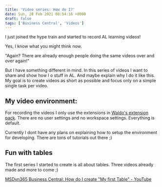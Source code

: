 ```yaml
---
title: 'Video series: How do I?'
date: Sun, 28 Feb 2021 08:54:16 +0000
draft: false
tags: ['Business Central', 'Videos']
---
```


I just joined the hype train and started to record AL learning videos!

Yes, I know what you might think now.

"Again? There are already enough people doing the same videos over and over again!"

But I have something different in mind. In this series of videos I want to share and show how I o stuff in AL. And maybe explain why I do it like this. My goal is to create videos as short as possible and focus only on a simple single task per video.

My video environment:
---------------------

For recording the videos I only use the extensions in [Waldo's extension pack](https://marketplace.visualstudio.com/items?itemName=waldo.al-extension-pack). There are no user settings and no workspace settings. Everything is default.

Currently I dont have any plans on explaining how to setup the environment for developing. There are tons of tutorials out there ;)

Fun with tables
---------------

The first series I started to create is all about tables. Three videos already made and more to come ;)

[MSDyn365 Business Central: How do I create "My first Table" - YouTube](https://www.youtube.com/watch?v=hmB2wlPreBg&list=PLoQ05j_3Jb5Ss8gGHzqog2VHQvA6wxHKW)